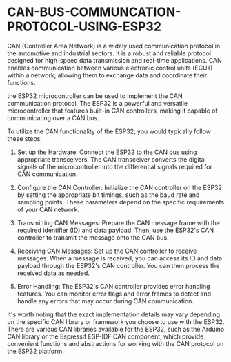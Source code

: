 # CAN-BUS-COMMUNCATION-PROTOCOL-USING-ESP32


CAN (Controller Area Network) is a widely used communication protocol in the automotive and industrial sectors. It is a robust and reliable protocol designed for high-speed data transmission and real-time applications. CAN enables communication between various electronic control units (ECUs) within a network, allowing them to exchange data and coordinate their functions.

the ESP32 microcontroller can be used to implement the CAN communication protocol. The ESP32 is a powerful and versatile microcontroller that features built-in CAN controllers, making it capable of communicating over a CAN bus.

To utilize the CAN functionality of the ESP32, you would typically follow these steps:

1. Set up the Hardware: Connect the ESP32 to the CAN bus using appropriate transceivers. The CAN transceiver converts the digital signals of the microcontroller into the differential signals required for CAN communication.

2. Configure the CAN Controller: Initialize the CAN controller on the ESP32 by setting the appropriate bit timings, such as the baud rate and sampling points. These parameters depend on the specific requirements of your CAN network.

3. Transmitting CAN Messages: Prepare the CAN message frame with the required identifier (ID) and data payload. Then, use the ESP32's CAN controller to transmit the message onto the CAN bus.

4. Receiving CAN Messages: Set up the CAN controller to receive messages. When a message is received, you can access its ID and data payload through the ESP32's CAN controller. You can then process the received data as needed.

5. Error Handling: The ESP32's CAN controller provides error handling features. You can monitor error flags and error frames to detect and handle any errors that may occur during CAN communication.

It's worth noting that the exact implementation details may vary depending on the specific CAN library or framework you choose to use with the ESP32. There are various CAN libraries available for the ESP32, such as the Arduino CAN library or the Espressif ESP-IDF CAN component, which provide convenient functions and abstractions for working with the CAN protocol on the ESP32 platform.
